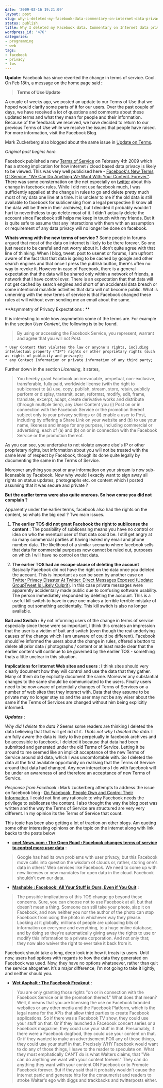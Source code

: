 ```yaml
---
date: '2009-02-16 19:21:09'
layout: post
slug: why-i-deleted-my-facebook-data-commentary-on-internet-data-privacy-rules
status: publish
title: Why I deleted my Facebook data. Commentary on Internet data privacy rules.
wordpress_id: '476'
categories:
- programming
- web
tags:
- facebook
- privacy
- tos
---
```


**Update:** Facebook has since reverted the change in terms of service. Cool. On Feb 18th, a message on the home page said :


> **Terms of Use Update**

A couple of weeks ago, we posted an update to our Terms of Use that we hoped would clarify some parts of it for our users. Over the past couple of days, we have received a lot of questions and comments about these updated terms and what they mean for people and their information. Because of the feedback we received, we have decided to return to our previous Terms of Use while we resolve the issues that people have raised. For more information, visit the Facebook Blog.



Mark Zuckerberg also blogged about the same issue in [Update on Terms](http://blog.facebook.com/blog.php?post=54746167130).

_Original post begins here._  


Facebook published a new [Terms of Service](http://www.facebook.com/terms.php) on February 4th 2009 which has a strong implication for how internet / cloud based data privacy is likely to be viewed. This was very well publicised here - [Facebook's New Terms Of Service: "We Can Do Anything We Want With Your Content. Forever."](http://consumerist.com/5150175/facebooks-new-terms-of-service-we-can-do-anything-we-want-with-your-content-forever). There was some consternation on the net especially on [twitter](http://search.twitter.com/search?q=Facebook%27s+New+Terms+Of+Service) about this change in facebook rules. While I did not use facebook much, I was sufficiently appalled at the change in rules to go and delete pretty much most of my data one line at a time. It is unclear to me if the old data is still available to facebook for sublicensing from a legal perspective (I know all the data will be there in their archives), but I decided it probably wouldn't hurt to nevertheless to go delete most of it. I didn't actually delete the account since Facebook still helps me keep in touch with my friends. But it is quite safe to assume that any interactions with them with an assumption or requirement of any data privacy will no longer be done on facebook.

**Whats wrong with the new terms of service ?** 
Some people in forums argued that most of the data on internet is likely to be there forever. So one just needs to be careful and not worry about it. I don't quite agree with that line of thinking. When I blog, tweet, post to usenet or forums, I am upfront aware of the fact that that data is going to be cached by google and other search engines and that once I press the publish button, there's often no way to revoke it. However in case of Facebook, there is a general expectation that the data will be shared only within a network of friends, a network that I have control over. There is an expectation that that data will not get cached by search engines and short of an accidental data breach or some intentional malafide activities that data will not become public. What is unnerving with the new terms of service is that Facebook changed these rules at will without even sending me an email about the same. 

**Asymmetry of Privacy Expectations : **

It is interesting to note how asymmetric some of the terms are. For example in the section _User Content_, the following is to be found.



> By using or accessing the Facebook Service, you represent, warrant and agree that you will not Post:

    * User Content that violates the law or anyone's rights, including intellectual property ("IP") rights or other proprietary rights (such as rights of publicity and privacy);
    * any Contact Information or private information of any third party;



Further down in the section _Licensing_, it states,



> You hereby grant Facebook an irrevocable, perpetual, non-exclusive, transferable, fully paid, worldwide license (with the right to sublicense) to (a) use, copy, publish, stream, store, retain, publicly perform or display, transmit, scan, reformat, modify, edit, frame, translate, excerpt, adapt, create derivative works and distribute (through multiple tiers), any User Content you (i) Post on or in connection with the Facebook Service or the promotion thereof subject only to your privacy settings or (ii) enable a user to Post, including by offering a Share Link on your website and (b) to use your name, likeness and image for any purpose, including commercial or advertising, each of (a) and (b) on or in connection with the Facebook Service or the promotion thereof. 



As you can see, you undertake to not violate anyone else's IP or other proprietary rights, but information about you will not be treated with the same level of respect by Facebook, though its done quite legally by documenting the same in the Terms of Service.

Moreover anything you post or any information on your stream is now sub-licensable by Facebook. Now why would I exactly want to sign away all rights on status updates, photographs etc. on content which I posted assuming that it was secure and private ? 

**But the earlier terms were also quite onerous. So how come you did not complain ?**

Apparently under the earlier terms, facebook also had the rights on the content, so whats the big deal ? Two main issues. 



	
  1. **The earlier TOS did not grant Facebook the right to sublicense the content** : The possibility of sublicensing means you have no control or idea on who the eventual user of that data could be. I still get angry at so many commercial parties at having leaked my email and phone number data. The likelihood of a similar scenario where facebook sells that data for commercial purposes now cannot be ruled out, purposes on which I will have no control on that data.

	
  2. **The earlier TOS had an escape clause of deleting the account** Basically Facebook did not have the right on the data once you deleted the account. This is important as can be seen by another case on [Twitter Privacy Disaster At Twitter: Direct Messages Exposed (Update: GroupTweet Is Likely Culprit)](http://www.techcrunch.com/2008/04/23/privacy-disaster-at-twitter-direct-messages-exposed/). In this case private messages were apparently accidentally made public due to confusing software usability. The person immediately responded by deleting the account. This is a useful kill switch to have in case one makes a terrible terrible mistake of putting out something accidentally. This kill switch is also no longer available.



**Bait and Switch :** By not informing users of the change in terms of service especially since these were so important, I think this creates an impression that the user is a victim of bait and switch (even though the real underlying causes of the change which I am unaware of could be different). Facebook should've informed the users about the change in rules, offered a button to delete all prior data / photographs / content or at least made clear that the earlier content will continue to be governed by the earlier TOS - something thats a little unclear in this situation.

**Implications for Internet Web sites and users :** I think sites should very clearly document how they will control and use the data that they gather. Many of them do by explicitly document the same. Moreover any substantial changes to the same should be communicated to the users. Finally users need to be now aware of potentially changes of Terms of Services on a number of web sites that they interact with. Data that they assume to be private may no longer stay so and the user may not be any wiser about the same if the Terms of Services are changed without him being explicitly informed.
  

**_Updates_** : 

_Why did I delete the data ?_ Seems some readers are thinking I deleted the data believing that that will get rid of it. _Thats not why I deleted the data_. I am fully aware the data is likely to live perpetually in facebook archives and be accessible to facebook. I deleted it because that data had been submitted and generated under the old Terms of Service. Letting it be around to me seemed like an implicit acceptance of the new Terms of Service around old data, which I was uncomfortable with. So I deleted the data at the first available opportunity on realising that the Terms of Service around that data had changed. Any new interactions I do with facebook will be under an awareness of and therefore an acceptance of new Terms of Service.

_Response from Facebook_ : Mark zuckerberg attempts to address the issue on facebook blog : [On Facebook, People Own and Control Their Information](http://blog.facebook.com/blog.php?post=54434097130). I could not find any rationale to why Facebook needs the privilege to sublicense the content. I also thought the way the blog post was written and the way the Terms of Service are structured are very very different. In my opinion its the Terms of Service that count.

This topic has been also getting a lot of traction on other blogs. Am quoting some other interesting opinions on the topic on the internet along with link backs to the posts below




	
  * **[cnet News.com : The Open Road : Facebook changes terms of service to control more user data](http://news.cnet.com/8301-13505_3-10164909-16.html)** : 



> Google has had its own problems with user privacy, but this Facebook move calls into question the wisdom of clouds or, rather, storing one's data in others' Web services like Facebook. We need to come up with new licenses or new mandates for open data in the cloud. Facebook shouldn't own our data.






	
  * **[Mashable : Facebook: All Your Stuff is Ours, Even if You Quit](http://mashable.com/2009/02/16/facebook-tos-privacy/)** :



> The possible implications of this TOS change go beyond these concerns. Sure, you can choose not to use Facebook at all, but that doesn’t mean a thing. Someone can still take your photo, slap it on Facebook, and now neither you nor the author of the photo can stop Facebook from using the photo in whichever way they please. Looking at it globally, millions of people are uploading bits of information on everyone and everything, to a huge online database, and by doing so they’re automatically giving away the rights to use or modify this information to a private corporation. And not only that; they now also waiver the right to ever take it back from it.

Facebook should take a long, deep look into how it treats its users. Until now, users had options with regards to how the data they generated on Facebook was used. Now, they have no options whatsoever, rather than quit the service altogether. It’s a major difference; I’m not going to take it lightly, and neither should you.  


	
	
  * **[Wet Asphalt : The Facebook Freakout](http://www.wetasphalt.com/?q=content/facebook-freakout)** :



> You are only granting those rights "on or in connection with the Facebook Service or in the promotion thereof." What does that mean? Well, it means that you are licensing the use on Facebook branded websites or any other media and the Facebook Platform, which is the legal name for the APIs that allow third parties to create Facebook applications. So if there was a Facebook TV show, they could use your stuff on that. Or if they launched a Facebook concert series or a Facebook magazine, they could use your stuff in that. Presumably, if there were a Facebook dogfood, they could use your content on that. Or if they wanted to make an advertisement FOR any of those things, they could use your stuff in that. Precisely WHY Facebook would want to do any of those things, I leave to the reader to speculate on. What they most emphatically CAN'T do is what Walters claims, that "We can do anything we want with your content forever." They can do anything they want with your content ON Facebook or to Promote Facebook forever. But if they said that it probably wouldn't cause the internet panic and generate hits for the consumerist and readers to stroke Walter's ego with diggs and trackbacks and twitterposts either.









